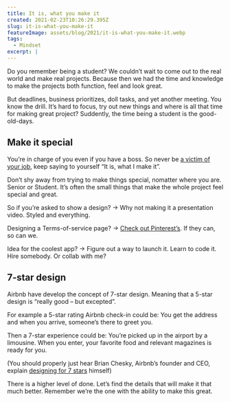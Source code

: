 ```yaml
---
title: It is, what you make it
created: 2021-02-23T10:26:29.395Z
slug: it-is-what-you-make-it
featureImage: assets/blog/2021/it-is-what-you-make-it.webp
tags:
  - Mindset
excerpt: | 
---
```


Do you remember being a student? We couldn’t wait to come out to the real world and make real projects. Because then we had the time and knowledge to make the projects both function, feel and look great.

But deadlines, business prioritizes, doll tasks, and yet another meeting. You know the drill. It’s hard to focus, try out new things and where is all that time for making great project? Suddently, the time being a student is the good-old-days. 


## Make it special
You’re in charge of you even if you have a boss. So never be [a victim of your job](https://seths.blog/2010/01/the-victim/), keep saying to yourself “It is, what I make it”. 

Don’t shy away from trying to make things special, nomatter where you are. Senior or Student. It’s often the small things that make the whole project feel special and great.

So if you’re asked to show a design? → Why not making it a presentation video. Styled and everything.

Designing a Terms-of-service page? → [Check out Pinterest’s](https://policy.pinterest.com/en/terms-of-service-2016). If they can, so can we.

Idea for the coolest app? → Figure out a way to launch it. Learn to code it. Hire somebody. Or collab with me?

## 7-star design
Airbnb have develop the concept of 7-star design. Meaning that a 5-star design is “really good – but excepted”.

For example a 5-star rating Airbnb check-in could be: You get the address and when you arrive, someone’s there to greet you.

Then a 7-star experience could be: You’re picked up in the airport by a limousine. When you enter, your favorite food and relevant magazines is ready for you.

(You should properly just hear Brian Chesky, Airbnb’s founder and CEO, explain [designing for 7 stars](https://youtu.be/W608u6sBFpo?t=1920) himself)

There is a higher level of done. Let’s find the details that will make it that much better. Remember we’re the one with the ability to make this great.
